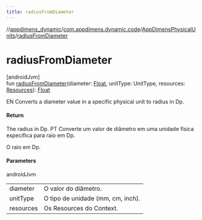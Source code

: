 ```yaml
---
title: radiusFromDiameter
---
```

//[appdimens_dynamic](../../../index.html)/[com.appdimens.dynamic.code](../index.html)/[AppDimensPhysicalUnits](index.html)/[radiusFromDiameter](radius-from-diameter.html)



# radiusFromDiameter



[androidJvm]\
fun [radiusFromDiameter](radius-from-diameter.html)(diameter: [Float](https://kotlinlang.org/api/core/kotlin-stdlib/kotlin/-float/index.html), unitType: UnitType, resources: [Resources](https://developer.android.com/reference/kotlin/android/content/res/Resources.html)): [Float](https://kotlinlang.org/api/core/kotlin-stdlib/kotlin/-float/index.html)



EN Converts a diameter value in a specific physical unit to radius in Dp.



#### Return



The radius in Dp. PT Converte um valor de diâmetro em uma unidade física específica para raio em Dp.



O raio em Dp.



#### Parameters


androidJvm

| | |
|---|---|
| diameter | O valor do diâmetro. |
| unitType | O tipo de unidade (mm, cm, inch). |
| resources | Os Resources do Context. |



